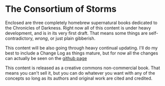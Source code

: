 # The Consortium of Storms

Enclosed are three completely homebrew supernatural books dedicated to the Chronicles of Darkness.  Right now all of this content is under heavy development, and is in its very first draft.  That means some things are self-contradictory, _wrong_, or just plain gibberish.

This content will be also going through heavy continual updating.  I'll do my best to include a Change Log as things mature, but for now all the changes can actually be seen on the [github page][github]


This content is released as a creative commons non-commercial book.  That means you can't sell it, but you can do whatever you want with any of the concepts so long as its authors and original work are cited and credited.

[github]: https://github.com/consortium-of-storms/consortium-of-storms.github.io
